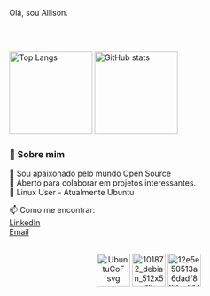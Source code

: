 Olá, sou Allison.




<div align="left">

<br><br>

<img alt="Top Langs" height="150px" src="https://github-readme-stats.vercel.app/api/top-langs/?username=melrovieira&layout=compact&show_icons=true&theme=dracula" />
<img alt="GitHub stats" height="150px" src="https://github-readme-stats.vercel.app/api?username=melrovieira&show_icons=true&theme=dracula" />

</div>

<div align="left">

### 🚀 Sobre mim

🔭 Sou apaixonado pelo mundo Open Source  
👯 Aberto para colaborar em projetos interessantes.  
🐧 Linux User - Atualmente Ubuntu  

📫 Como me encontrar:  
[LinkedIn](https://www.linkedin.com/in/allisonvmelro/)  
[Email](mailto:allisonmelro@gmail.com)  
<br>

</div>

<div align="center">
<img width="60" height="60" alt="UbuntuCoF svg" src="https://github.com/user-attachments/assets/a1397198-a2ac-4576-b8af-3445f1c7d10e" />
<img width="60" height="60" alt="101872_debian_512x512" src="https://github.com/user-attachments/assets/cfac4022-97f7-4855-b41d-2128c94af96d" />
<img width="60" height="60" alt="12e5e50513a6dadf890cc317be0920be" src="https://github.com/user-attachments/assets/49ff6c99-1ee3-4eaa-b41b-e8297119fd08" />

</div>
